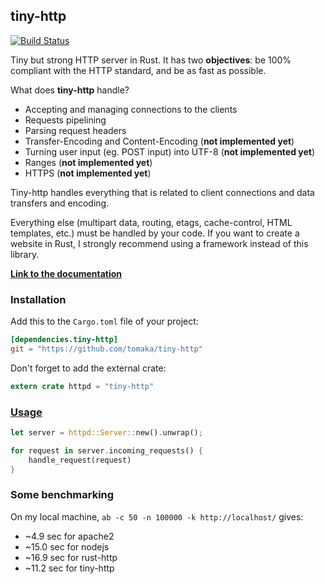 ## tiny-http

[![Build Status](https://travis-ci.org/tomaka/tiny-http.svg?branch=master)](https://travis-ci.org/tomaka/tiny-http)

Tiny but strong HTTP server in Rust.
It has two **objectives**: be 100% compliant with the HTTP standard, and be as fast as possible.

What does **tiny-http** handle?
 - Accepting and managing connections to the clients
 - Requests pipelining
 - Parsing request headers
 - Transfer-Encoding and Content-Encoding (**not implemented yet**)
 - Turning user input (eg. POST input) into UTF-8 (**not implemented yet**)
 - Ranges (**not implemented yet**)
 - HTTPS (**not implemented yet**)

Tiny-http handles everything that is related to client connections and data transfers and encoding.

Everything else (multipart data, routing, etags, cache-control, HTML templates, etc.) must be handled by your code.
If you want to create a website in Rust, I strongly recommend using a framework instead of this library.

[**Link to the documentation**](http://www.rust-ci.org/tomaka/tiny-http/doc/tiny-http/index.html)

### Installation

Add this to the `Cargo.toml` file of your project:

```toml
[dependencies.tiny-http]
git = "https://github.com/tomaka/tiny-http"
```

Don't forget to add the external crate:

```rust
extern crate httpd = "tiny-http"
```

### [Usage](http://www.rust-ci.org/tomaka/tiny-http/doc/tiny-http/index.html)

```rust
let server = httpd::Server::new().unwrap();

for request in server.incoming_requests() {
    handle_request(request)
}
```

### Some benchmarking

On my local machine, `ab -c 50 -n 100000 -k http://localhost/` gives:
 - ~4.9 sec for apache2
 - ~15.0 sec for nodejs
 - ~16.9 sec for rust-http
 - ~11.2 sec for tiny-http

